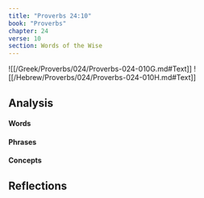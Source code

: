 ```yaml
---
title: "Proverbs 24:10"
book: "Proverbs"
chapter: 24
verse: 10
section: Words of the Wise
---
```

![[/Greek/Proverbs/024/Proverbs-024-010G.md#Text]]
![[/Hebrew/Proverbs/024/Proverbs-024-010H.md#Text]]

## Analysis

#### Words

#### Phrases

#### Concepts

## Reflections
